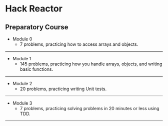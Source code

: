# Hack Reactor #
## Preparatory Course ##

* Module 0 
    * 7 problems, practicing how to access arrays and objects. 
---
* Module 1 
    * 145 problems, practicing how you handle arrays, objects, and writing basic functions.
---
* Module 2 
    * 20 problems, practicing writing Unit tests.
---
* Module 3
    * 7 problems, practicing solving problems in 20 minutes or less using TDD.
---
